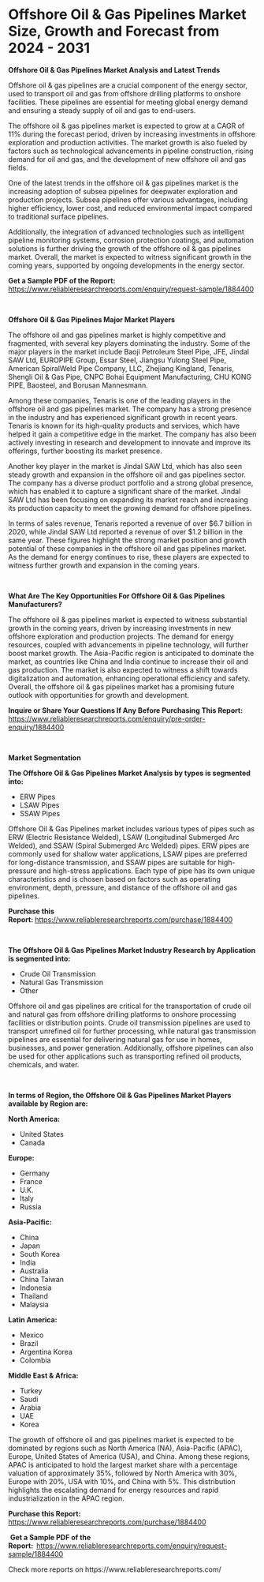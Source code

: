 <p><h1>Offshore Oil & Gas Pipelines Market Size, Growth and Forecast from 2024 - 2031</h1></p><p><strong>Offshore Oil & Gas Pipelines Market Analysis and Latest Trends</strong></p>
<p><p>Offshore oil & gas pipelines are a crucial component of the energy sector, used to transport oil and gas from offshore drilling platforms to onshore facilities. These pipelines are essential for meeting global energy demand and ensuring a steady supply of oil and gas to end-users.</p><p>The offshore oil & gas pipelines market is expected to grow at a CAGR of 11% during the forecast period, driven by increasing investments in offshore exploration and production activities. The market growth is also fueled by factors such as technological advancements in pipeline construction, rising demand for oil and gas, and the development of new offshore oil and gas fields.</p><p>One of the latest trends in the offshore oil & gas pipelines market is the increasing adoption of subsea pipelines for deepwater exploration and production projects. Subsea pipelines offer various advantages, including higher efficiency, lower cost, and reduced environmental impact compared to traditional surface pipelines.</p><p>Additionally, the integration of advanced technologies such as intelligent pipeline monitoring systems, corrosion protection coatings, and automation solutions is further driving the growth of the offshore oil & gas pipelines market. Overall, the market is expected to witness significant growth in the coming years, supported by ongoing developments in the energy sector.</p></p>
<p><strong>Get a Sample PDF of the Report:&nbsp;</strong> <a href="https://www.reliableresearchreports.com/enquiry/request-sample/1884400">https://www.reliableresearchreports.com/enquiry/request-sample/1884400</a></p>
<p>&nbsp;</p>
<p><strong>Offshore Oil & Gas Pipelines Major Market Players</strong></p>
<p><p>The offshore oil and gas pipelines market is highly competitive and fragmented, with several key players dominating the industry. Some of the major players in the market include Baoji Petroleum Steel Pipe, JFE, Jindal SAW Ltd, EUROPIPE Group, Essar Steel, Jiangsu Yulong Steel Pipe, American SpiralWeld Pipe Company, LLC, Zhejiang Kingland, Tenaris, Shengli Oil & Gas Pipe, CNPC Bohai Equipment Manufacturing, CHU KONG PIPE, Baosteel, and Borusan Mannesmann.</p><p>Among these companies, Tenaris is one of the leading players in the offshore oil and gas pipelines market. The company has a strong presence in the industry and has experienced significant growth in recent years. Tenaris is known for its high-quality products and services, which have helped it gain a competitive edge in the market. The company has also been actively investing in research and development to innovate and improve its offerings, further boosting its market presence.</p><p>Another key player in the market is Jindal SAW Ltd, which has also seen steady growth and expansion in the offshore oil and gas pipelines sector. The company has a diverse product portfolio and a strong global presence, which has enabled it to capture a significant share of the market. Jindal SAW Ltd has been focusing on expanding its market reach and increasing its production capacity to meet the growing demand for offshore pipelines.</p><p>In terms of sales revenue, Tenaris reported a revenue of over $6.7 billion in 2020, while Jindal SAW Ltd reported a revenue of over $1.2 billion in the same year. These figures highlight the strong market position and growth potential of these companies in the offshore oil and gas pipelines market. As the demand for energy continues to rise, these players are expected to witness further growth and expansion in the coming years.</p></p>
<p>&nbsp;</p>
<p><strong>What Are The Key Opportunities For Offshore Oil & Gas Pipelines Manufacturers?</strong></p>
<p><p>The offshore oil & gas pipelines market is expected to witness substantial growth in the coming years, driven by increasing investments in new offshore exploration and production projects. The demand for energy resources, coupled with advancements in pipeline technology, will further boost market growth. The Asia-Pacific region is anticipated to dominate the market, as countries like China and India continue to increase their oil and gas production. The market is also expected to witness a shift towards digitalization and automation, enhancing operational efficiency and safety. Overall, the offshore oil & gas pipelines market has a promising future outlook with opportunities for growth and development.</p></p>
<p><strong>Inquire or Share Your Questions If Any Before Purchasing This Report:</strong> <a href="https://www.reliableresearchreports.com/enquiry/pre-order-enquiry/1884400">https://www.reliableresearchreports.com/enquiry/pre-order-enquiry/1884400</a></p>
<p>&nbsp;</p>
<p><strong>Market Segmentation</strong></p>
<p><strong>The Offshore Oil & Gas Pipelines Market Analysis by types is segmented into:</strong></p>
<p><ul><li>ERW Pipes</li><li>LSAW Pipes</li><li>SSAW Pipes</li></ul></p>
<p><p>Offshore Oil & Gas Pipelines market includes various types of pipes such as ERW (Electric Resistance Welded), LSAW (Longitudinal Submerged Arc Welded), and SSAW (Spiral Submerged Arc Welded) pipes. ERW pipes are commonly used for shallow water applications, LSAW pipes are preferred for long-distance transmission, and SSAW pipes are suitable for high-pressure and high-stress applications. Each type of pipe has its own unique characteristics and is chosen based on factors such as operating environment, depth, pressure, and distance of the offshore oil and gas pipelines.</p></p>
<p><strong>Purchase this Report:&nbsp;</strong><a href="https://www.reliableresearchreports.com/purchase/1884400">https://www.reliableresearchreports.com/purchase/1884400</a></p>
<p>&nbsp;</p>
<p><strong>The Offshore Oil & Gas Pipelines Market Industry Research by Application is segmented into:</strong></p>
<p><ul><li>Crude Oil Transmission</li><li>Natural Gas Transmission</li><li>Other</li></ul></p>
<p><p>Offshore oil and gas pipelines are critical for the transportation of crude oil and natural gas from offshore drilling platforms to onshore processing facilities or distribution points. Crude oil transmission pipelines are used to transport unrefined oil for further processing, while natural gas transmission pipelines are essential for delivering natural gas for use in homes, businesses, and power generation. Additionally, offshore pipelines can also be used for other applications such as transporting refined oil products, chemicals, and water.</p></p>
<p>&nbsp;</p>
<p><strong>In terms of Region, the Offshore Oil & Gas Pipelines Market Players available by Region are:</strong></p>
<p>
    <p> <strong> North America: </strong>
        <ul>
            <li>United States</li>
            <li>Canada</li>
        </ul>
        </p> 
    <p> <strong> Europe: </strong>
        <ul>
            <li>Germany</li>
            <li>France</li>
            <li>U.K.</li>
            <li>Italy</li>
            <li>Russia</li>
        </ul>
        </p> 
    <p> <strong> Asia-Pacific: </strong>
        <ul>
            <li>China</li>
            <li>Japan</li>
            <li>South Korea</li>
            <li>India</li>
            <li>Australia</li>
            <li>China Taiwan</li>
            <li>Indonesia</li>
            <li>Thailand</li>
            <li>Malaysia</li>
        </ul>
        </p> 
    <p> <strong> Latin America: </strong>
        <ul>
            <li>Mexico</li>
            <li>Brazil</li>
            <li>Argentina Korea</li>
            <li>Colombia</li>
        </ul>
        </p> 
    <p> <strong> Middle East & Africa: </strong>
        <ul>
            <li>Turkey</li>
            <li>Saudi</li>
            <li>Arabia</li>
            <li>UAE</li>
            <li>Korea</li>
        </ul>
    </p>
    </p>
<p><p>The growth of offshore oil and gas pipelines market is expected to be dominated by regions such as North America (NA), Asia-Pacific (APAC), Europe, United States of America (USA), and China. Among these regions, APAC is anticipated to hold the largest market share with a percentage valuation of approximately 35%, followed by North America with 30%, Europe with 20%, USA with 10%, and China with 5%. This distribution highlights the escalating demand for energy resources and rapid industrialization in the APAC region.</p></p>
<p><strong>Purchase this Report: </strong><a href="https://www.reliableresearchreports.com/purchase/1884400">https://www.reliableresearchreports.com/purchase/1884400</a></p>
<p>&nbsp;<strong>Get a Sample PDF of the Report:&nbsp;&nbsp;</strong><a href="https://www.reliableresearchreports.com/enquiry/request-sample/1884400">https://www.reliableresearchreports.com/enquiry/request-sample/1884400</a></p>
<p><strong></strong></p>
<p>Check more reports on https://www.reliableresearchreports.com/</p>
